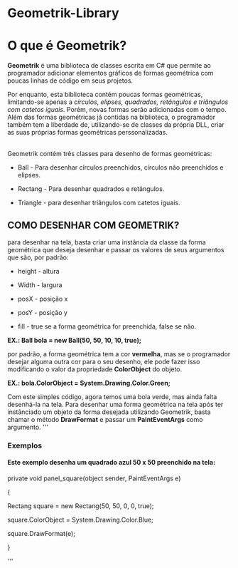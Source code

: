 # Geometrik-Library

<h1>O que é Geometrik?</h1>
<p><strong>Geometrik</strong> é uma biblioteca de classes escrita em C# que permite ao programador adicionar elementos gráficos de formas geométrica com poucas linhas de código em seus projetos.</p>

<p>Por enquanto, esta biblioteca contém poucas formas geométricas, limitando-se apenas a <em>círculos, elipses, quadrados, retângulos e triângulos com catetos iguais</em>. Porém, novas formas serão adicionadas com o tempo. Além das formas geométricas já contidas na biblioteca, o programador também tem a liberdade de, utilizando-se de classes da própria DLL, criar as suas próprias formas geométricas perssonalizadas.</p>
</br>
Geometrik contém três classes para desenho de formas geométricas:

* Ball - Para desenhar círculos preenchidos, círculos não preenchidos e elipses.

* Rectang - Para desenhar quadrados e retângulos.

* Triangle - para desenhar triângulos com catetos iguais.

<h2>COMO DESENHAR COM GEOMETRIK?</h2>
para desenhar na tela, basta criar uma instância da classe da forma geométrica que deseja desenhar e passar os valores de seus argumentos que são, por padrão: 

* height - altura

* Width - largura

* posX - posição x

* posY - posição y

* fill - true se a forma geométrica for preenchida, false se não.

<b>EX.: Ball bola = new Ball(50, 50, 10, 10, true);</b>

por padrão, a forma geométrica tem a cor <strong>vermelha</strong>, mas se o programador desejar alguma outra cor para o seu desenho, ele pode fazer isso modificando o valor da propriedade <strong>ColorObject</strong> do objeto.

<b>EX.: bola.ColorObject = System.Drawing.Color.Green;</b>

Com este simples código, agora temos uma bola verde, mas ainda falta desenhá-la na tela. Para desenhar uma forma geométrica na tela após ter instânciado um objeto da forma desejada utilizando Geometrik, basta chamar o método <strong>DrawFormat</strong> e passar um <strong>PaintEventArgs</strong> como argumento.
'''
<h3>Exemplos</h3>
<h4>Este exemplo desenha um quadrado azul 50 x 50 preenchido na tela:</h4>
<p>private void panel_square(object sender, PaintEventArgs e)</p>
<p>{</p>
<p>   Rectang square = new Rectang(50, 50, 0, 0, true);</p>
<p>   square.ColorObject = System.Drawing.Color.Blue;</p>
<p>   square.DrawFormat(e);</p>
<p>}</p>
'''
